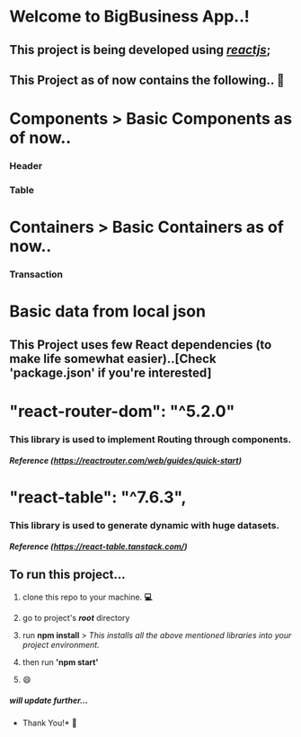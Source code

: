 
# **Welcome to **BigBusiness App**..!**

  

  

## This project is being developed using *[reactjs](https://reactjs.org/)*;

  

  

## This Project as of now contains the following.. 📑

  

# Components > Basic Components as of now..

  

### Header

  

### Table

  

  

# Containers > Basic Containers as of now..

  

### Transaction

  

  

# Basic data from local json

  

  

## This Project uses few React dependencies (to make life somewhat easier)..[Check 'package.json' if you're interested]

  

# "react-router-dom": "^5.2.0"

  

### This library is used to implement Routing through components.

  

#### *Reference (https://reactrouter.com/web/guides/quick-start)*

  

  

# "react-table": "^7.6.3",

  

### This library is used to generate dynamic <Tables/> with huge datasets.

  

#### *Reference (https://react-table.tanstack.com/)*

  

  

## To run this project...

  

1. clone this repo to your machine. **💻**

  

2. go to project's **_root_** directory

  

3. run **npm install** > *This installs all the above mentioned libraries into your project environment.*

  

4. then run **'npm start'**

  

5. 😄

  

##### will update further...

  

  

* Thank You!* 🙂